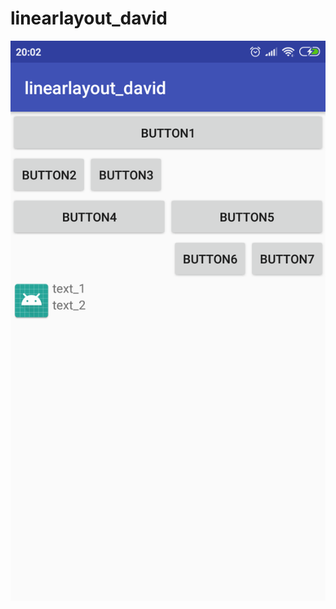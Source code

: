 # linearlayout_david
![alt text](https://github.com/mdavidpb/linearlayout_david/blob/master/linear.png)
